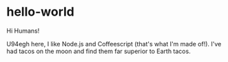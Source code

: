 hello-world
===========

Hi Humans!

U94egh here, I like Node.js and Coffeescript (that's what I'm made of!).
I've had tacos on the moon and find them far superior to Earth tacos.
